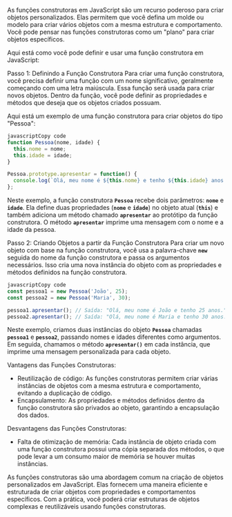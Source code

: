 As funções construtoras em JavaScript são um recurso poderoso para criar objetos personalizados. Elas permitem que você defina um molde ou modelo para criar vários objetos com a mesma estrutura e comportamento. Você pode pensar nas funções construtoras como um "plano" para criar objetos específicos.

Aqui está como você pode definir e usar uma função construtora em JavaScript:

Passo 1: Definindo a Função Construtora
Para criar uma função construtora, você precisa definir uma função com um nome significativo, geralmente começando com uma letra maiúscula. Essa função será usada para criar novos objetos. Dentro da função, você pode definir as propriedades e métodos que deseja que os objetos criados possuam.

Aqui está um exemplo de uma função construtora para criar objetos do tipo "Pessoa":

```jsx
javascriptCopy code
function Pessoa(nome, idade) {
  this.nome = nome;
  this.idade = idade;
}

Pessoa.prototype.apresentar = function() {
  console.log(`Olá, meu nome é ${this.nome} e tenho ${this.idade} anos.`);
};

```

Neste exemplo, a função construtora **`Pessoa`** recebe dois parâmetros: **`nome`** e **`idade`**. Ela define duas propriedades (**`nome`** e **`idade`**) no objeto atual (**`this`**) e também adiciona um método chamado **`apresentar`** ao protótipo da função construtora. O método **`apresentar`** imprime uma mensagem com o nome e a idade da pessoa.

Passo 2: Criando Objetos a partir da Função Construtora
Para criar um novo objeto com base na função construtora, você usa a palavra-chave **`new`** seguida do nome da função construtora e passa os argumentos necessários. Isso cria uma nova instância do objeto com as propriedades e métodos definidos na função construtora.

```jsx
javascriptCopy code
const pessoa1 = new Pessoa('João', 25);
const pessoa2 = new Pessoa('Maria', 30);

pessoa1.apresentar(); // Saída: "Olá, meu nome é João e tenho 25 anos."
pessoa2.apresentar(); // Saída: "Olá, meu nome é Maria e tenho 30 anos."

```

Neste exemplo, criamos duas instâncias do objeto **`Pessoa`** chamadas **`pessoa1`** e **`pessoa2`**, passando nomes e idades diferentes como argumentos. Em seguida, chamamos o método **`apresentar()`** em cada instância, que imprime uma mensagem personalizada para cada objeto.

Vantagens das Funções Construtoras:

- Reutilização de código: As funções construtoras permitem criar várias instâncias de objetos com a mesma estrutura e comportamento, evitando a duplicação de código.
- Encapsulamento: As propriedades e métodos definidos dentro da função construtora são privados ao objeto, garantindo a encapsulação dos dados.

Desvantagens das Funções Construtoras:

- Falta de otimização de memória: Cada instância de objeto criada com uma função construtora possui uma cópia separada dos métodos, o que pode levar a um consumo maior de memória se houver muitas instâncias.

As funções construtoras são uma abordagem comum na criação de objetos personalizados em JavaScript. Elas fornecem uma maneira eficiente e estruturada de criar objetos com propriedades e comportamentos específicos. Com a prática, você poderá criar estruturas de objetos complexas e reutilizáveis usando funções construtoras.